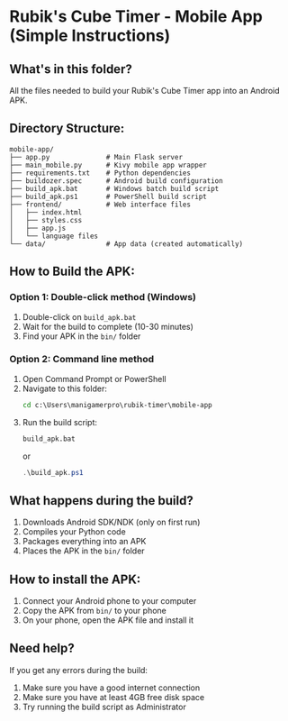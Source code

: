 # Rubik's Cube Timer - Mobile App (Simple Instructions)

## What's in this folder?
All the files needed to build your Rubik's Cube Timer app into an Android APK.

## Directory Structure:
```
mobile-app/
├── app.py              # Main Flask server
├── main_mobile.py      # Kivy mobile app wrapper
├── requirements.txt    # Python dependencies
├── buildozer.spec      # Android build configuration
├── build_apk.bat       # Windows batch build script
├── build_apk.ps1       # PowerShell build script
├── frontend/           # Web interface files
│   ├── index.html
│   ├── styles.css
│   ├── app.js
│   └── language files
└── data/               # App data (created automatically)
```

## How to Build the APK:

### Option 1: Double-click method (Windows)
1. Double-click on `build_apk.bat`
2. Wait for the build to complete (10-30 minutes)
3. Find your APK in the `bin/` folder

### Option 2: Command line method
1. Open Command Prompt or PowerShell
2. Navigate to this folder:
   ```cmd
   cd c:\Users\manigamerpro\rubik-timer\mobile-app
   ```
3. Run the build script:
   ```cmd
   build_apk.bat
   ```
   or
   ```powershell
   .\build_apk.ps1
   ```

## What happens during the build?
1. Downloads Android SDK/NDK (only on first run)
2. Compiles your Python code
3. Packages everything into an APK
4. Places the APK in the `bin/` folder

## How to install the APK:
1. Connect your Android phone to your computer
2. Copy the APK from `bin/` to your phone
3. On your phone, open the APK file and install it

## Need help?
If you get any errors during the build:
1. Make sure you have a good internet connection
2. Make sure you have at least 4GB free disk space
3. Try running the build script as Administrator